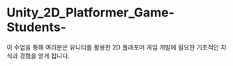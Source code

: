 # Unity_2D_Platformer_Game-Students-
이 수업을 통해 여러분은 유니티를 활용한 2D 플래포머 게임 개발에 필요한 기초적인 지식과 경험을 얻게 됩니다.
